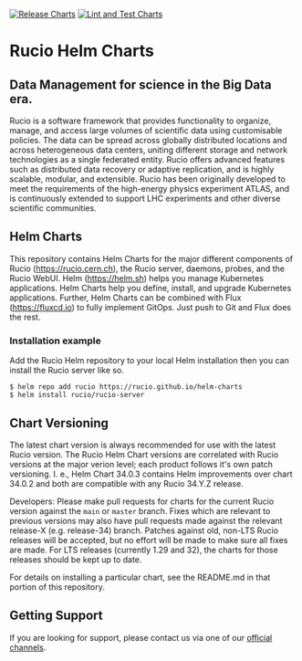 [![Release Charts](https://github.com/rucio/helm-charts/actions/workflows/release.yml/badge.svg)](https://github.com/rucio/helm-charts/actions/workflows/release.yml) [![Lint and Test Charts](https://github.com/rucio/helm-charts/actions/workflows/lint-test.yml/badge.svg)](https://github.com/rucio/helm-charts/actions/workflows/lint-test.yml)

# Rucio Helm Charts 

##  Data Management for science in the Big Data era.

Rucio is a software framework that provides functionality to organize, manage, and access large volumes of scientific data using customisable policies. 
The data can be spread across globally distributed locations and across heterogeneous data centers, uniting different storage and network technologies as a single federated entity. 
Rucio offers advanced features such as distributed data recovery or adaptive replication, and is highly scalable, modular, and extensible. 
Rucio has been originally developed to meet the requirements of the high-energy physics experiment ATLAS, and is continuously extended to support LHC experiments and other diverse scientific communities.

## Helm Charts

This repository contains Helm Charts for the major different components of Rucio (https://rucio.cern.ch), the Rucio server, daemons, probes, and the Rucio WebUI.
Helm (https://helm.sh) helps you manage Kubernetes applications. 
Helm Charts help you define, install, and upgrade  Kubernetes applications. 
Further, Helm Charts can be combined with Flux (https://fluxcd.io) to fully implement GitOps. 
Just push to Git and Flux does the rest.

### Installation example

Add the Rucio Helm repository to your local Helm installation then you can install the Rucio server like so.


    $ helm repo add rucio https://rucio.github.io/helm-charts
    $ helm install rucio/rucio-server

## Chart Versioning

The latest chart version is always recommended for use with the latest Rucio version. 
The Rucio Helm Chart versions are correlated with Rucio versions at the major verion level; each product follows it's own patch versioning.
I. e., Helm Chart 34.0.3 contains Helm improvements over chart 34.0.2 and both are compatible with any Rucio 34.Y.Z release.

Developers: Please make pull requests for charts for the current Rucio version against the `main` or `master` branch. 
Fixes which are relevant to previous versions may also have pull requests made against the relevant release-X (e.g. release-34) branch.
Patches against old, non-LTS Rucio releases will be accepted, but no effort will be made to make sure all fixes are made.
For LTS releases (currently 1.29 and 32), the charts for those releases should be kept up to date.

For details on installing a particular chart, see the README.md in that portion of this repository.

## Getting Support

If you are looking for support, please contact us via one of our [official channels](https://rucio.cern.ch/documentation/contact_us/).
